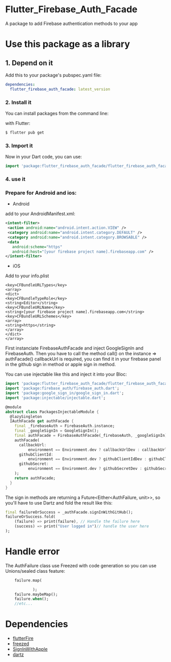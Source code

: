 # Flutter_Firebase_Auth_Facade

A package to add Firebase authentication methods to your app

# Use this package as a library

## 1. Depend on it

Add this to your package's pubspec.yaml file:

```yaml
dependencies:
  flutter_firebase_auth_facade: latest_version
```

### 2. Install it

You can install packages from the command line:

with Flutter:

```bash
$ flutter pub get
```

### 3. Import it

Now in your Dart code, you can use:

```dart
import 'package:flutter_firebase_auth_facade/flutter_firebase_auth_facade.dart';
```

### 4. use it

### Prepare for Android and ios:
 * Android

add to your AndroidManifest.xml:

 ```xml
 <intent-filter>
  <action android:name="android.intent.action.VIEW" />
  <category android:name="android.intent.category.DEFAULT" />
  <category android:name="android.intent.category.BROWSABLE" />
  <data
    android:scheme="https"
    android:host="[your firebase project name].firebaseapp.com" />
</intent-filter>
 ```

 * iOS

Add to your info.plist

 ```
<key>CFBundleURLTypes</key>
<array>
<dict>
<key>CFBundleTypeRole</key>
<string>Editor</string>
<key>CFBundleURLName</key>
<string>[your firebase project name].firebaseapp.com</string>
<key>CFBundleURLSchemes</key>
<array>
<string>https</string>
</array>
</dict>
</array>
 ```

First instanciate FirebaseAuthFacade and inject GoogleSignIn and FirebaseAuth.
Then you have to call the method call() on the instance => authFacade()
callbackUrl is required, you can find it in your firebase panel in the github sign in method or apple sign in method.

You can use injectable like this and inject it into your Bloc:

```dart
import 'package:flutter_firebase_auth_facade/flutter_firebase_auth_facade.dart';
import 'package:firebase_auth/firebase_auth.dart';
import 'package:google_sign_in/google_sign_in.dart';
import 'package:injectable/injectable.dart';

@module
abstract class PackagesInjectableModule {
  @lazySingleton
  IAuthFacade get authFacade {
    final _firebaseAuth = FirebaseAuth.instance;
    final _googleSignIn = GoogleSignIn();
    final authFacade = FirebaseAuthFacade(_firebaseAuth, _googleSignIn);
    authFacade(
      callbackUrl:
          environment == Environment.dev ? callbackUrlDev : callbackUrl,
      githubClientId:
          environment == Environment.dev ? githubClientIdDev : githubClientId,
      githubSecret:
          environment == Environment.dev ? githubSecretDev : githubSecret,
    );
    return authFacade;
  }
}
```

The sign in methods are returning a Future<Either<AuthFailure, unit>>, so you'll have to
use Dartz and fold the result like this:

```dart
final failureOrSuccess = _authFacade.signInWithGitHub();
failureOrSuccess.fold(
    (failure) => print(failure), // Handle the failure here
    (success) => print("User logged in")// handle the user here
);

```

#  Handle error

The AuthFailure class use Freezed with code generation  so you can use Unions/sealed class feature:

```dart
    failure.map(

            );
    failure.maybeMap();
    failure.when();
    //etc...
```
# Dependencies

- [flutterFire](https://firebase.flutter.dev/)
- [freezed](https://pub.dev/packages/freezed)
- [SignInWithApple](https://pub.dev/packages/sign_in_with_apple)
- [dartz](https://pub.dev/packages/dartz/versions/0.10.0-nullsafety.1)
